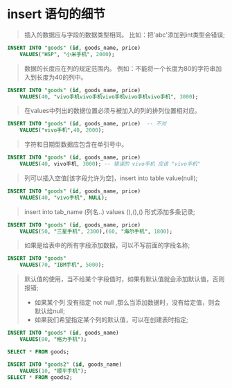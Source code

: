 # insert 语句的细节

> 插入的数据应与字段的数据类型相同。 比如：把'abc'添加到int类型会错误;  <br>
```sql
INSERT INTO "goods" (id, goods_name, price) 
	VALUES("HSP", "小米手机", 2000);
```
	
> 数据的长度应在列的规定范围内。 例如：不能将一个长度为80的字符串加入到长度为40的列中。  <br>
```sql
INSERT INTO "goods" (id, goods_name, price) 
	VALUES(40, "vivo手机vivo手机vivo手机vivo手机vivo手机", 3000);
```
	
> 在values中列出的数据位置必须与被加入的列的排列位置相对应。  <br>
```sql
INSERT INTO "goods" (id, goods_name, price)  -- 不对
	VALUES("vivo手机",40, 2000);
```
	
> 字符和日期型数据应包含在单引号中。  <br>
```sql
INSERT INTO "goods" (id, goods_name, price) 
	VALUES(40, vivo手机, 3000); -- 错误的 vivo手机 应该 "vivo手机"
```
	
> 列可以插入空值[该字段允许为空]，insert into table value(null);  <br>
```sql
INSERT INTO "goods" (id, goods_name, price) 
	VALUES(40, "vivo手机", NULL);
```
	
> insert into tab_name (列名..)  values (),(),()  形式添加多条记录;  <br>
```sql
INSERT INTO "goods" (id, goods_name, price) 
	VALUES(50, "三星手机", 2300),(60, "海尔手机", 1800);
```
	
> 如果是给表中的所有字段添加数据，可以不写前面的字段名称;  <br>
```sql
INSERT INTO "goods"   
	VALUES(70, "IBM手机", 5000);
```
	
> 默认值的使用，当不给某个字段值时，如果有默认值就会添加默认值，否则报错;  <br>
> - 如果某个列 没有指定 not null ,那么当添加数据时，没有给定值，则会默认给null;  <br>
> - 如果我们希望指定某个列的默认值，可以在创建表时指定;  <br>
```sql
INSERT INTO "goods" (id, goods_name)   
	VALUES(80, "格力手机");

SELECT * FROM goods;

INSERT INTO "goods2" (id, goods_name)   
	VALUES(10, "顺平手机");
SELECT * FROM goods2;
```

